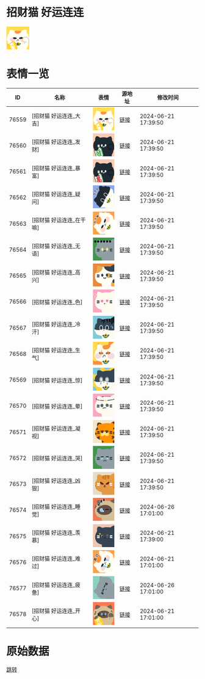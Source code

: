 # 招财猫 好运连连

<img src="./cover.png" height="60" alt="cover" />

# 表情一览

|ID|名称|表情|源地址|修改时间|
|----|----|----|----|----|
|76559|[招财猫 好运连连_大吉]|<img src="./pic/076559_%5B招财猫 好运连连_大吉%5D.png" height="60" alt="大吉"/>|[链接](https://i0.hdslb.com/bfs/garb/0325922bd04b5b51a4c54757e33e9a62660509b1.png)|2024-06-21 17:39:50|
|76560|[招财猫 好运连连_发财]|<img src="./pic/076560_%5B招财猫 好运连连_发财%5D.png" height="60" alt="发财"/>|[链接](https://i0.hdslb.com/bfs/garb/9d7e17482b6f0654e13797cf89dfbe94be857ee2.png)|2024-06-21 17:39:50|
|76561|[招财猫 好运连连_暴富]|<img src="./pic/076561_%5B招财猫 好运连连_暴富%5D.png" height="60" alt="暴富"/>|[链接](https://i0.hdslb.com/bfs/garb/659e364641fe4758e95f6c284f1f348e24960c2a.png)|2024-06-21 17:39:50|
|76562|[招财猫 好运连连_疑问]|<img src="./pic/076562_%5B招财猫 好运连连_疑问%5D.png" height="60" alt="疑问"/>|[链接](https://i0.hdslb.com/bfs/garb/114a4c4d55fecdff1c38f216b5ac088537799ac8.png)|2024-06-21 17:39:50|
|76563|[招财猫 好运连连_在干嘛]|<img src="./pic/076563_%5B招财猫 好运连连_在干嘛%5D.png" height="60" alt="在干嘛"/>|[链接](https://i0.hdslb.com/bfs/garb/dd3c6da31e96c0e4367e97c9109b6b40083fd2a2.png)|2024-06-21 17:39:50|
|76564|[招财猫 好运连连_无语]|<img src="./pic/076564_%5B招财猫 好运连连_无语%5D.png" height="60" alt="无语"/>|[链接](https://i0.hdslb.com/bfs/garb/72b83ba51e1b259ab0bf805e5575dd70586b17ec.png)|2024-06-21 17:39:50|
|76565|[招财猫 好运连连_高兴]|<img src="./pic/076565_%5B招财猫 好运连连_高兴%5D.png" height="60" alt="高兴"/>|[链接](https://i0.hdslb.com/bfs/garb/aed585888d98721fe08a4b2e477240aafce746fd.png)|2024-06-21 17:39:50|
|76566|[招财猫 好运连连_色]|<img src="./pic/076566_%5B招财猫 好运连连_色%5D.png" height="60" alt="色"/>|[链接](https://i0.hdslb.com/bfs/garb/5bc241f23963ced3c690d640b0dc7bfb5dd5f1d3.png)|2024-06-21 17:39:50|
|76567|[招财猫 好运连连_冷汗]|<img src="./pic/076567_%5B招财猫 好运连连_冷汗%5D.png" height="60" alt="冷汗"/>|[链接](https://i0.hdslb.com/bfs/garb/e5a8c63cfff0a367bdb1740f3a951573507f10a3.png)|2024-06-21 17:39:50|
|76568|[招财猫 好运连连_生气]|<img src="./pic/076568_%5B招财猫 好运连连_生气%5D.png" height="60" alt="生气"/>|[链接](https://i0.hdslb.com/bfs/garb/94eb40f460e63c1ac81df287d45d8e47df7f886a.png)|2024-06-21 17:39:50|
|76569|[招财猫 好运连连_惊]|<img src="./pic/076569_%5B招财猫 好运连连_惊%5D.png" height="60" alt="惊"/>|[链接](https://i0.hdslb.com/bfs/garb/d8eb40be83ca5a1dd0ba9f1d4b91abe99f08d7b5.png)|2024-06-21 17:39:50|
|76570|[招财猫 好运连连_晕]|<img src="./pic/076570_%5B招财猫 好运连连_晕%5D.png" height="60" alt="晕"/>|[链接](https://i0.hdslb.com/bfs/garb/dbf2af07a4089ac07766448c5f01309dd2d2ab56.png)|2024-06-21 17:39:50|
|76571|[招财猫 好运连连_凝视]|<img src="./pic/076571_%5B招财猫 好运连连_凝视%5D.png" height="60" alt="凝视"/>|[链接](https://i0.hdslb.com/bfs/garb/17aa9b51ba53e7229bb8a484ce9b9b177f48e99a.png)|2024-06-21 17:39:50|
|76572|[招财猫 好运连连_哭]|<img src="./pic/076572_%5B招财猫 好运连连_哭%5D.png" height="60" alt="哭"/>|[链接](https://i0.hdslb.com/bfs/garb/bdca2ea6109adc4d4835caddba997699ab98fa54.png)|2024-06-21 17:39:50|
|76573|[招财猫 好运连连_凶狠]|<img src="./pic/076573_%5B招财猫 好运连连_凶狠%5D.png" height="60" alt="凶狠"/>|[链接](https://i0.hdslb.com/bfs/garb/27f0ac9368a0de760cb168829f8e7210516f7d82.png)|2024-06-21 17:39:50|
|76574|[招财猫 好运连连_睡觉]|<img src="./pic/076574_%5B招财猫 好运连连_睡觉%5D.png" height="60" alt="睡觉"/>|[链接](https://i0.hdslb.com/bfs/garb/33ee3c4a1af2cdd83ed2c6cd5de84c11dda723a8.png)|2024-06-26 17:01:00|
|76575|[招财猫 好运连连_羡慕]|<img src="./pic/076575_%5B招财猫 好运连连_羡慕%5D.png" height="60" alt="羡慕"/>|[链接](https://i0.hdslb.com/bfs/garb/976b37970e0ed2469cdb13f1977a0dfbb7bce60c.png)|2024-06-21 17:39:00|
|76576|[招财猫 好运连连_难过]|<img src="./pic/076576_%5B招财猫 好运连连_难过%5D.png" height="60" alt="难过"/>|[链接](https://i0.hdslb.com/bfs/garb/da722c5544a6172e344cf82983694aced369e2a2.png)|2024-06-21 17:01:00|
|76577|[招财猫 好运连连_疲惫]|<img src="./pic/076577_%5B招财猫 好运连连_疲惫%5D.png" height="60" alt="疲惫"/>|[链接](https://i0.hdslb.com/bfs/garb/8f20275a38022d783f6f11147646ae7b3ceed0cb.png)|2024-06-26 17:01:00|
|76578|[招财猫 好运连连_开心]|<img src="./pic/076578_%5B招财猫 好运连连_开心%5D.png" height="60" alt="开心"/>|[链接](https://i0.hdslb.com/bfs/garb/3a5dbea612caf4378424386125003094fffb1d62.png)|2024-06-21 17:01:00|

# 原始数据

[跳转](./raw.json)

